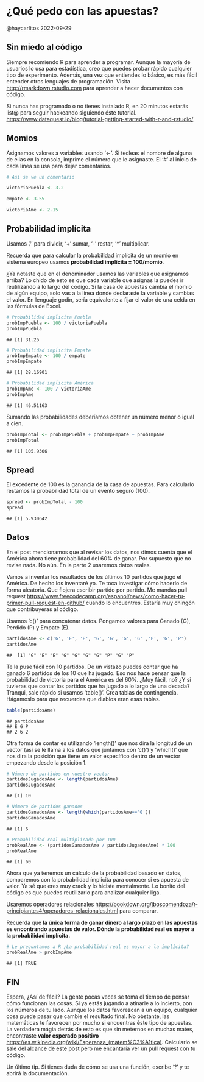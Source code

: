 ¿Qué pedo con las apuestas?
================
@haycarlitos
2022-09-29

## Sin miedo al código

Siempre recomiendo R para aprender a programar. Aunque la mayoría de
usuarios lo usa para estadística, creo que puedes probar rápido
cualquier tipo de experimento. Además, una vez que entiendes lo básico,
es más fácil entender otros lenguajes de programación. Visita
<http://rmarkdown.rstudio.com> para aprender a hacer documentos con
código.

Si nunca has programado o no tienes instalado R, en 20 minutos estarás
list@ para seguir hackeando siguiendo éste tutorial.
<https://www.dataquest.io/blog/tutorial-getting-started-with-r-and-rstudio/>

## Momios

Asignamos valores a variables usando ‘\<-’. Si tecleas el nombre de
alguna de ellas en la consola, imprime el número que le asignaste. El
‘\#’ al inicio de cada linea se usa para dejar comentarios.

``` r
# Así se ve un comentario

victoriaPuebla <- 3.2 

empate <- 3.55

victoriaAme <- 2.15 
```

## Probabilidad implícita

Usamos ‘/’ para dividir, ‘+’ sumar, ‘-’ restar, ’\*’ multiplicar. 

Recuerda que para calcular la probabilidad implícita de un momio en
sistema europeo usamos **probabilidad implícita = 100/momio**.

¿Ya notaste que en el denominador usamos las variables que asignamos
arriba? Lo chido de esto es que cada variable que asignas la puedes ir
reutilizando a lo largo del código. Si la casa de apuestas cambia el
momio de algún equipo, solo vas a la linea donde declaraste la variable
y cambias el valor. En lenguaje godín, sería equivalente a fijar el
valor de una celda en las fórmulas de Excel.

``` r
# Probabilidad impĺicita Puebla
probImpPuebla <- 100 / victoriaPuebla 
probImpPuebla
```

    ## [1] 31.25

``` r
# Probabilidad impĺicita Empate
probImpEmpate <- 100 / empate
probImpEmpate
```

    ## [1] 28.16901

``` r
# Probabilidad impĺicita América
probImpAme <- 100 / victoriaAme
probImpAme
```

    ## [1] 46.51163

Sumando las probabilidades deberíamos obtener un número menor o igual a
cien.

``` r
probImpTotal <- probImpPuebla + probImpEmpate + probImpAme
probImpTotal
```

    ## [1] 105.9306

## Spread

El excedente de 100 es la ganancia de la casa de apuestas. Para
calcularlo restamos la probabilidad total de un evento seguro (100).

``` r
spread <- probImpTotal - 100
spread
```

    ## [1] 5.930642

## Datos

En el post mencionamos que al revisar los datos, nos dimos cuenta que el
América ahora tiene probabilidad del 60% de ganar. Por supuesto que no
revise nada. No aún. En la parte 2 usaremos datos reales.

Vamos a inventar los resultados de los últimos 10 partidos que jugó el
América. De hecho los inventaré yo. Te toca investigar cómo hacerlo de
forma aleatoria. Que flojera escribir partido por partido. Me mandas
pull request
<https://www.freecodecamp.org/espanol/news/como-hacer-tu-primer-pull-request-en-github/>
cuando lo encuentres. Estaría muy chingón que contribuyeras al código.

Usamos ‘c()’ para concatenar datos. Pongamos valores para Ganado (G),
Perdido (P) y Empate (E).

``` r
partidosAme <- c('G', 'E', 'E', 'G', 'G', 'G', 'G' ,'P', 'G', 'P')
partidosAme
```

    ##  [1] "G" "E" "E" "G" "G" "G" "G" "P" "G" "P"

Te la puse fácil con 10 partidos. De un vistazo puedes contar que ha
ganado 6 partidos de los 10 que ha jugado. Eso nos hace pensar que la
probabilidad de victoria para el América es del 60%. ¿Muy fácil, no? ¿Y
si tuvieras que contar los partidos que ha jugado a lo largo de una
decada? Tranqui, sale rápido si usamos ‘table()’. Crea tablas de
contingencia. Hágamoslo para que recuerdes que diablos eran esas tablas.

``` r
table(partidosAme)
```

    ## partidosAme
    ## E G P 
    ## 2 6 2

Otra forma de contar es utilizando ‘length()’ que nos dira la longitud
de un vector (así se le llama a los datos que juntamos con ‘c()’) y
‘which()’ que nos dira la posición que tiene un valor específico dentro
de un vector empezando desde la posición 1.

``` r
# Número de partidos en nuestro vector
partidosJugadosAme <- length(partidosAme)
partidosJugadosAme
```

    ## [1] 10

``` r
# Número de partidos ganados
partidosGanadosAme <- length(which(partidosAme=='G'))
partidosGanadosAme
```

    ## [1] 6

``` r
# Probabilidad real multiplicada por 100
probRealAme <- (partidosGanadosAme / partidosJugadosAme) * 100
probRealAme
```

    ## [1] 60

Ahora que ya tenemos un cálculo de la probabilidad basado en datos,
comparemos con la probabilidad ímplicita para conocer si es apuesta de
valor. Ya sé que eres muy crack y lo hiciste mentalmente. Lo bonito del
código es que puedes reutilizarlo para analizar cualquier liga.

Usaremos operadores relacionales
<https://bookdown.org/jboscomendoza/r-principiantes4/operadores-relacionales.html>
para comparar.

Recuerda que **la única forma de ganar dinero a largo plazo en las
apuestas es encontrando apuestas de valor. Dónde la probabilidad real es
mayor a la probabilidad implícita.**

``` r
# Le preguntamos a R ¿La probabilidad real es mayor a la implícita?
probRealAme > probImpAme
```

    ## [1] TRUE

## FIN

Espera, ¿Así de fácil? La gente pocas veces se toma el tiempo de pensar
cómo funcionan las cosas. Si ya estás jugando a atinarle a lo incierto,
pon los números de tu lado. Aunque los datos favorezcan a un equipo,
cualquier cosa puede pasar que cambie el resultado final. No obstante,
las matemáticas te favorecen por mucho si encuentras éste tipo de
apuestas. La verdadera mágia detrás de esto es que sin meternos en
muchas mates, encontraste **valor esperado positivo**
<https://es.wikipedia.org/wiki/Esperanza_(matem%C3%A1tica)>. Calcularlo
se sale del alcance de este post pero me encantaría ver un pull request
con tu código.

Un último tip. Si tienes duda de cómo se usa una función, escribe ‘?’ y
te abrirá la documentación.
